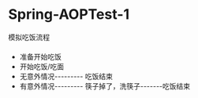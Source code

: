 # Spring-AOPTest-1

模拟吃饭流程
####

* 准备开始吃饭<br>
* 开始吃饭/吃面<br>
* 无意外情况--------- 吃饭结束 <br>
* 有意外情况--------- 筷子掉了，洗筷子-------吃饭结束
